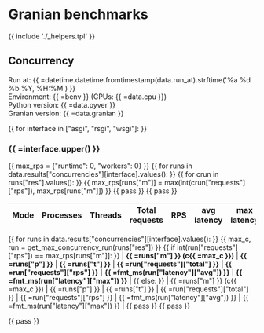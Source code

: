# Granian benchmarks

{{ include './_helpers.tpl' }}

## Concurrency

Run at: {{ =datetime.datetime.fromtimestamp(data.run_at).strftime('%a %d %b %Y, %H:%M') }}    
Environment: {{ =benv }} (CPUs: {{ =data.cpu }})    
Python version: {{ =data.pyver }}    
Granian version: {{ =data.granian }}    

{{ for interface in ["asgi", "rsgi", "wsgi"]: }}
### {{ =interface.upper() }}
{{ max_rps = {"runtime": 0, "workers": 0} }}
{{ for runs in data.results["concurrencies"][interface].values(): }}
{{ for crun in runs["res"].values(): }}
{{ max_rps[runs["m"]] = max(int(crun["requests"]["rps"]), max_rps[runs["m"]]) }}
{{ pass }}
{{ pass }}

| Mode | Processes | Threads | Total requests | RPS | avg latency | max latency |
| --- | --- | --- | --- | --- | --- | --- |
{{ for runs in data.results["concurrencies"][interface].values(): }}
{{ max_c, run = get_max_concurrency_run(runs["res"]) }}
{{ if int(run["requests"]["rps"]) == max_rps[runs["m"]]: }}
| **{{ =runs["m"] }} (c{{ =max_c }})** | **{{ =runs["p"] }}** | **{{ =runs["t"] }}** | **{{ =run["requests"]["total"] }}** | **{{ =run["requests"]["rps"] }}** | **{{ =fmt_ms(run["latency"]["avg"]) }}** | **{{ =fmt_ms(run["latency"]["max"]) }}** |
{{ else: }}
| {{ =runs["m"] }} (c{{ =max_c }}) | {{ =runs["p"] }} | {{ =runs["t"] }} | {{ =run["requests"]["total"] }} | {{ =run["requests"]["rps"] }} | {{ =fmt_ms(run["latency"]["avg"]) }} | {{ =fmt_ms(run["latency"]["max"]) }} |
{{ pass }}
{{ pass }}

{{ pass }}
